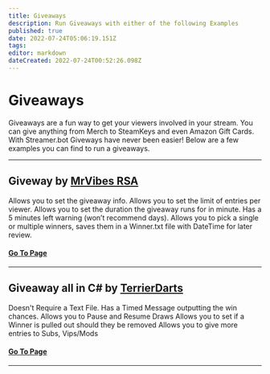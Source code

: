 ```yaml
---
title: Giveaways
description: Run Giveaways with either of the following Examples
published: true
date: 2022-07-24T05:06:19.151Z
tags: 
editor: markdown
dateCreated: 2022-07-24T00:52:26.098Z
---
```


# Giveaways

Giveaways are a fun way to get your viewers involved in your stream. You can give anything from Merch to SteamKeys and even Amazon Gift Cards. With Streamer.bot Giveways have never been easier! Below are a few examples you can find to run a giveaways.

---

## Giveway by [MrVibes RSA](www.twitch.tv/mrvibes_rsa)

Allows you to set the giveaway info. Allows you to set the limit of entries per viewer. Allows you to set the duration the giveaway runs for in minute. Has a 5 minutes left warning (won’t recommend days). Allows you to pick a single or multiple winners, saves them in a Winner.txt file with DateTime for later review.

#### [Go To Page](/en/extensions/giveaways/giveaway-timed)


---

## Giveaway all in C# by [TerrierDarts](https://www.twitch.tv/TerrierDarts)

Doesn't Require a Text File. Has a Timed Message outputting the win chances. Allows you to Pause and Resume Draws Allows you to set if a Winner is pulled out should they be removed Allows you to give more entries to Subs, Vips/Mods

#### [Go To Page](/en/extensions/giveaways/giveaway-csharp)

---

